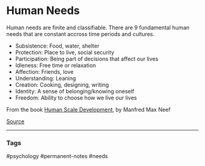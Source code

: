 # Human Needs

Human needs are finite and classifiable. There are 9 fundamental human needs that are constant accross time periods and cultures.
- Subsistence: Food, water, shelter 
- Protection: Place to live, social security
- Participation: Being part of decisions that affect our lives
- Idleness: Free time or relaxation
- Affection: Friends, love
- Understanding: Leaning
- Creation: Cooking, designing, writing
- Identity: A sense of belonging/knowing oneself
- Freedom: Ability to choose how we live our lives

From the book [Human Scale Development](http://www.wtf.tw/ref/max-neef.pdf), by Manfred Max Neef

[Source](https://www.youtube.com/watch?v=FyT9TMlzC6s)

---
### Tags
#psychology #permanent-notes #needs
